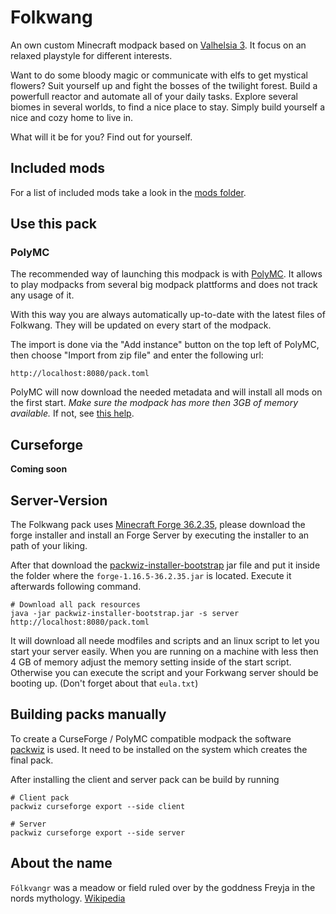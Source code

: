 # Folkwang

An own custom Minecraft modpack based on [Valhelsia 3](https://github.com/ValhelsiaTeam/Valhelsia-3).
It focus on an relaxed playstyle for different interests.

Want to do some bloody magic or communicate with elfs to get mystical flowers?
Suit yourself up and fight the bosses of the twilight forest.
Build a powerfull reactor and automate all of your daily tasks.
Explore several biomes in several worlds, to find a nice place to stay.
Simply build yourself a nice and cozy home to live in.

What will it be for you? Find out for yourself.

## Included mods

For a list of included mods take a look in the [mods folder](https://github.com/Poeschl/Folkwang/tree/main/mods).

## Use this pack

### PolyMC

The recommended way of launching this modpack is with [PolyMC](https://polymc.org/).
It allows to play modpacks from several big modpack plattforms and does not track any usage of it.

With this way you are always automatically up-to-date with the latest files of Folkwang.
They will be updated on every start of the modpack.

The import is done via the "Add instance" button on the top left of PolyMC, then choose "Import from zip file" and enter
the following url:

```
http://localhost:8080/pack.toml
```

PolyMC will now download the needed metadata and will install all mods on the first start.
*Make sure the modpack has more then 3GB of memory available.* If not, see 
[this help](https://github.com/MultiMC/Launcher/wiki/Increasing-Java's-memory-allocation).

## Curseforge

**Coming soon**

## Server-Version

The Folkwang pack uses [Minecraft Forge 36.2.35](https://files.minecraftforge.net/net/minecraftforge/forge/index_1.16.5.html),
please download the forge installer and install an Forge Server by executing the installer to an path of your liking.

After that download the [packwiz-installer-bootstrap](https://github.com/packwiz/packwiz-installer-bootstrap/releases)
jar file and put it inside the folder where the `forge-1.16.5-36.2.35.jar` is located. Execute it afterwards following command.

```shell
# Download all pack resources
java -jar packwiz-installer-bootstrap.jar -s server http://localhost:8080/pack.toml
```

It will download all neede modfiles and scripts and an linux script to let you start your server easily.
When you are running on a machine with less then 4 GB of memory adjust the memory setting inside of the start script.
Otherwise you can execute the script and your Forkwang server should be booting up. (Don't forget about that `eula.txt`)


## Building packs manually

To create a CurseForge / PolyMC compatible modpack the software [packwiz](https://packwiz.infra.link/) is used.
It need to be installed on the system which creates the final pack.

After installing the client and server pack can be build by running

```shell
# Client pack
packwiz curseforge export --side client

# Server
packwiz curseforge export --side server
```

## About the name

`Fólkvangr` was a meadow or field ruled over by the goddness Freyja in the nords mythology.
[Wikipedia](https://en.wikipedia.org/wiki/F%C3%B3lkvangr)

